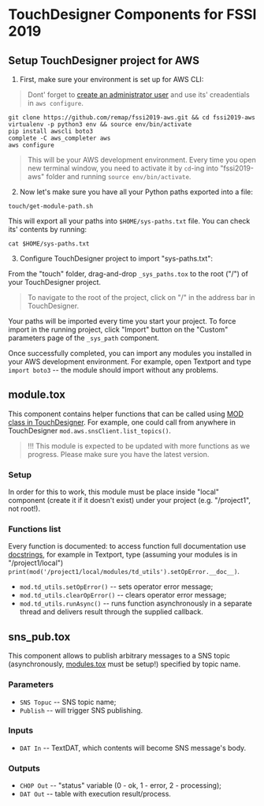 # TouchDesigner Components for FSSI 2019

## Setup TouchDesigner project for AWS

1. First, make sure your environment is set up for AWS CLI:

> Dont' forget to [create an administrator user](https://docs.aws.amazon.com/IAM/latest/UserGuide/getting-started_create-admin-group.html) and use its' creadentials in `aws configure`.

```
git clone https://github.com/remap/fssi2019-aws.git && cd fssi2019-aws
virtualenv -p python3 env && source env/bin/activate
pip install awscli boto3
complete -C aws_completer aws
aws configure
```

> This will be your AWS development environment. Every time you open new terminal window, you need to activate it by `cd`-ing into "fssi2019-aws" folder and running `source env/bin/activate`.

2. Now let's make sure you have all your Python paths exported into a file:

```
touch/get-module-path.sh
```

This will export all your paths into `$HOME/sys-paths.txt` file. You can check its' contents by running:

```
cat $HOME/sys-paths.txt
```

3. Configure TouchDesigner project to import "sys-paths.txt":

From the "touch" folder, drag-and-drop `_sys_paths.tox` to the root ("/") of your TouchDesigner project.

> To navigate to the root of the project, click on "/" in the address bar in TouchDesigner.

Your paths will be imported every time you start your project. To force import in the running project, click "Import" button on the "Custom" parameters page of the `_sys_path` component.

Once successfully completed, you can import any modules you installed in your AWS development environment. For example, open Textport and type `import boto3` -- the module should import without any problems.

## module.tox

This component contains helper functions that can be called using [MOD class in TouchDesigner](http://derivative.ca/wiki088/index.php?title=MOD_Class). For example, one could call from anywhere in TouchDesigner `mod.aws.snsClient.list_topics()`.

> !!! This module is expected to be updated with more functions as we progress. Please make sure you have the latest version.

### Setup

In order for this to work, this module must be place inside "local" component (create it if it doesn't exist) under your project (e.g. "/project1", not root!).

### Functions list

Every function is documented: to access function full documentation use [docstrings](https://www.python.org/dev/peps/pep-0257/#what-is-a-docstring), for example in Textport, type (assuming your modules is in "/project1/local") `print(mod('/project1/local/modules/td_utils').setOpError.__doc__)`.

* `mod.td_utils.setOpError()` -- sets operator error message;
* `mod.td_utils.clearOpError()` -- clears operator error message;
* `mod.td_utils.runAsync()` -- runs function asynchronously in a separate thread and delivers result through the supplied callback.

## sns_pub.tox

This component allows to publish arbitrary messages to a SNS topic (asynchronously, [modules.tox](#modules.tox) must be setup!) specified by topic name.

### Parameters

* `SNS Topuc` -- SNS topic name;
* `Publish` -- will trigger SNS publishing.

### Inputs

* `DAT In` -- TextDAT, which contents will become SNS message's body.

### Outputs

* `CHOP Out` -- "status" variable (0 - ok, 1 - error, 2 - processing);
* `DAT Out` -- table with execution result/process.
